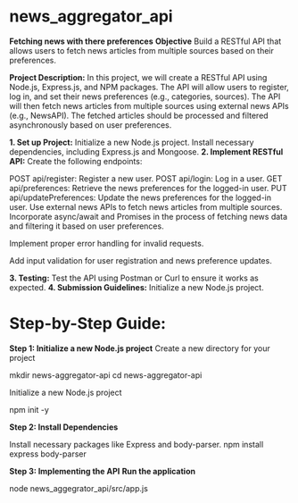 # news_aggregator_api
**Fetching news with there preferences**
**Objective**
Build a RESTful API that allows users to fetch news articles from multiple sources based on their preferences.

**Project Description:**
In this project, we will create a RESTful API using Node.js, Express.js, and NPM packages. The API will allow users to register, log in, and set their news preferences (e.g., categories, sources). The API will then fetch news articles from multiple sources using external news APIs (e.g., NewsAPI). The fetched articles should be processed and filtered asynchronously based on user preferences.

**1. Set up Project:**
Initialize a new Node.js project.
Install necessary dependencies, including Express.js and Mongoose.
**2. Implement RESTful API:**
Create the following endpoints:

POST api/register: Register a new user.
POST api/login: Log in a user.
GET api/preferences: Retrieve the news preferences for the logged-in user.
PUT api/updatePreferences: Update the news preferences for the logged-in user.
Use external news APIs to fetch news articles from multiple sources. Incorporate async/await and Promises in the process of fetching news data and filtering it based on user preferences.

Implement proper error handling for invalid requests.

Add input validation for user registration and news preference updates.

**3. Testing:**
Test the API using Postman or Curl to ensure it works as expected.
**4. Submission Guidelines:**
Initialize a new Node.js project.


# Step-by-Step Guide:
**Step 1: Initialize a new Node.js project**
Create a new directory for your project

mkdir news-aggregator-api cd news-aggregator-api

Initialize a new Node.js project

npm init -y

**Step 2: Install Dependencies**

Install necessary packages like Express and body-parser. npm install express body-parser

**Step 3: Implementing the API**
**Run the application**

node news_aggegrator_api/src/app.js




